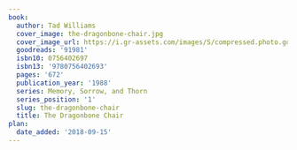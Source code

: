 ```yaml
---
book:
  author: Tad Williams
  cover_image: the-dragonbone-chair.jpg
  cover_image_url: https://i.gr-assets.com/images/S/compressed.photo.goodreads.com/books/1477417642l/91981._SX98_.jpg
  goodreads: '91981'
  isbn10: 0756402697
  isbn13: '9780756402693'
  pages: '672'
  publication_year: '1988'
  series: Memory, Sorrow, and Thorn
  series_position: '1'
  slug: the-dragonbone-chair
  title: The Dragonbone Chair
plan:
  date_added: '2018-09-15'
---
```

